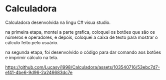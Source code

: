 # Calculadora

Calculadora desenvolvida na lingu C# visua studio.

na primeira etapa, montei a parte grafica, coloquei os botões que são os números e operadores, e depois, coloquei a caixa de texto para mostrar o cálculo feito pelo usuário.

na segunda etapa, foi desenvolvido o código para dar comando aos botões e imprimir cálculo na tela. 

https://github.com/Lucasvi1998/Calculadora/assets/103540716/53ebc7d7-ef41-4be6-9d96-2a246683dc7e

